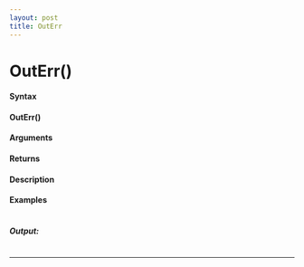 ```yaml
---
layout: post
title: OutErr
---
```


# OutErr()


#### Syntax

#### OutErr()

#### Arguments

#### Returns

#### Description

#### Examples

```

```

##### Output:

```

```

---